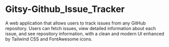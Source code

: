 # Gitsy-Github_Issue_Tracker
 A web application that allows users to track issues from any GitHub repository. Users can fetch issues, view detailed information about each issue, and see repository information, with a clean and modern UI enhanced by Tailwind CSS and FontAwesome icons.
